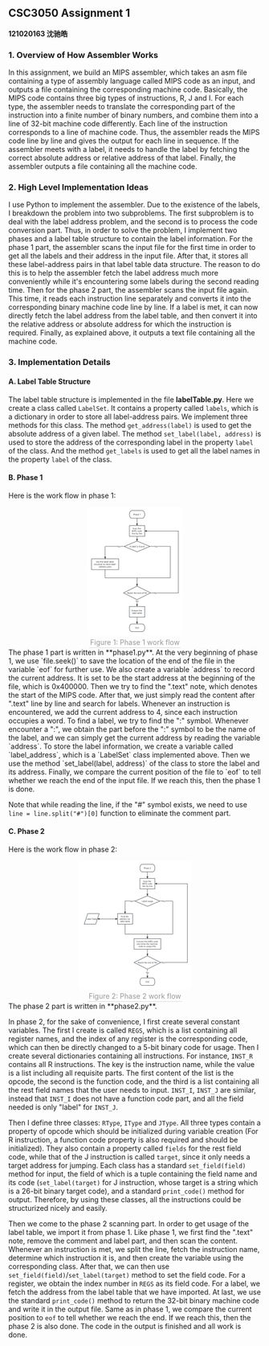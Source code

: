 ## CSC3050 Assignment 1

**121020163 沈驰皓**

### 1. Overview of How Assembler Works

In this assignment, we build an MIPS assembler, which takes an asm file containing a type of assembly language called MIPS code as an input, and outputs a file containing the corresponding machine code. Basically, the MIPS code contains three big types of instructions, R, J and I. For each type, the assembler needs to translate the corresponding part of the instruction into a finite number of binary numbers, and combine them into a line of 32-bit machine code differently. Each line of the instruction corresponds to a line of machine code. Thus, the assembler reads the MIPS code line by line and gives the output for each line in sequence. If the assembler meets with a label, it needs to handle the label by fetching the correct absolute address or relative address of that label. Finally, the assembler outputs a file containing all the machine code.

### 2. High Level Implementation Ideas

I use Python to implement the assembler. Due to the existence of the labels, I breakdown the problem into two subproblems. The first subproblem is to deal with the label address problem, and the second is to process the code conversion part. Thus, in order to solve the problem, I implement two phases and a label table structure to contain the label information. For the phase 1 part, the assembler scans the input file for the first time in order to get all the labels and their address in the input file. After that, it stores all these label-address pairs in that label table data structure. The reason to do this is to help the assembler fetch the label address much more conveniently while it's encountering some labels during the second reading time. Then for the phase 2 part, the assembler scans the input file again. This time, it reads each instruction line separately and converts it into the corresponding binary machine code line by line. If a label is met, it can now directly fetch the label address from the label table, and then convert it into the relative address or absolute address for which the instruction is required. Finally, as explained above, it outputs a text file containing all the machine code.

### 3. Implementation Details

#### A. Label Table Structure

The label table structure is implemented in the file **labelTable.py**. Here we create a class called `LabelSet`. It contains a property called `labels`, which is a dictionary in order to store all label-address pairs. We implement three methods for this class. The method `get_address(label)` is used to get the absolute address of a given label. The method `set_label(label, address)` is used to store the address of the corresponding label in the property `label` of the class. And the method `get_labels` is used to get all the label names in the property `label` of the class.

#### B. Phase 1

Here is the work flow in phase 1:

<center>
    <img src="1.png" style="zoom:25%;" />
    <br>
    <div style="color:orange; border-bottom: 1px solid #d9d9d9;
    display: inline-block;
    color: #999;
    padding: 2px;">Figure 1: Phase 1 work flow</div>
</center>
The phase 1 part is written in **phase1.py**. At the very beginning of phase 1, we use `file.seek()` to save the location of the end of the file in the variable `eof` for further use. We also create a variable `address` to record the current address. It is set to be the start address at the beginning of the file, which is 0x400000. Then we try to find the ".text" note, which denotes the start of the MIPS code. After that, we just simply read the content after ".text" line by line and search for labels. Whenever an instruction is encountered, we add the current address to 4, since each instruction occupies a word. To find a label, we try to find the ":" symbol. Whenever encounter a ":", we obtain the part before the ":" symbol to be the name of the label, and we can simply get the current address by reading the variable `address`. To store the label information, we create a variable called `label_address`, which is a `LabelSet` class implemented above. Then we use the method `set_label(label, address)` of the class to store the label and its address. Finally, we compare the current position of the file to `eof` to tell whether we reach the end of the input file. If we reach this, then the phase 1 is done.

Note that while reading the line, if the "#" symbol exists, we need to use `line = line.split("#")[0]` function to eliminate the comment part.

#### C. Phase 2

Here is the work flow in phase 2:

<center>
    <img src="2.png" style="zoom:25%;" />
    <br>
    <div style="color:orange; border-bottom: 1px solid #d9d9d9;
    display: inline-block;
    color: #999;
    padding: 2px;">Figure 2: Phase 2 work flow</div>
</center>
The phase 2 part is written in **phase2.py**. 

In phase 2, for the sake of convenience, I first create several constant variables. The first I create is called `REGS`, which is a list containing all register names, and the index of any register is the corresponding code, which can then be directly changed to a 5-bit binary code for usage. Then I create several dictionaries containing all instructions. For instance, `INST_R` contains all R instructions. The key is the instruction name, while the value is a list including all requisite parts. The first content of the list is the opcode, the second is the function code, and the third is a list containing all the rest field names that the user needs to input. `INST_I`, `INST_J` are similar, instead that `INST_I` does not have a function code part, and all the field needed is only "label" for `INST_J`.

Then I define three classes: `RType`, `IType` and `JType`. All three types contain a property of opcode which should be initialized during variable creation (For R instruction, a function code property is also required and should be initialized). They also contain a property called `fields` for the rest field code, while that of the J instruction is called `target`, since it only needs a target address for jumping. Each class has a standard `set_field(field)` method for input, the field of which is a tuple containing the field name and its code (`set_label(target)` for J instruction, whose target is a string which is a 26-bit binary target code), and a standard `print_code()` method for output. Therefore, by using these classes, all the instructions could be structurized nicely and easily.

Then we come to the phase 2 scanning part. In order to get usage of the label table, we import it from phase 1. Like phase 1, we first find the ".text" note, remove the comment and label part, and then scan the content. Whenever an instruction is met, we split the line, fetch the instruction name, determine which instruction it is, and then create the variable using the corresponding class. After that, we can then use `set_field(field)`/`set_label(target)` method to set the field code. For a register, we obtain the index number in `REGS` as its field code. For a label, we fetch the address from the label table that we have imported. At last, we use the standard `print_code()` method to return the 32-bit binary machine code and write it in the output file. Same as in phase 1, we compare the current position to `eof` to tell whether we reach the end. If we reach this, then the phase 2 is also done. The code in the output is finished and all work is done.

